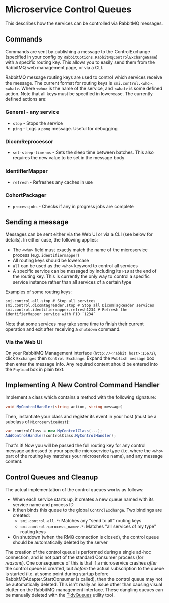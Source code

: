 # Microservice Control Queues

This describes how the services can be controlled via RabbitMQ messages.

## Commands

Commands are sent by publishing a message to the ControlExchange (specified in your config by `RabbitOptions.RabbitMqControlExchangeName`) with a specific routing key. This allows you to easily send them from the RabbitMQ web management page, or via a CLI.

RabbitMQ message routing keys are used to control which services receive the message. The current format for routing keys is `smi.control.<who>.<what>`. Where `<who>` is the name of the service, and `<what>` is some defined action. Note that all keys must be specified in lowercase. The currently defined actions are:

### General - any service

-   `stop` - Stops the service
-   `ping` - Logs a `pong` message. Useful for debugging

### DicomReprocessor

-   `set-sleep-time-ms` - Sets the sleep time between batches. This also requires the new value to be set in the message body

### IdentifierMapper

-   `refresh` - Refreshes any caches in use

### CohortPackager

-   `processjobs` - Checks if any in progress jobs are complete

## Sending a message

Messages can be sent either via the Web UI or via a CLI (see below for details). In either case, the following applies:

-   The `<who>` field must exactly match the name of the microservice process (e.g. `identifiermapper`)
-   All routing keys should be lowercase
-   `all` can be used as the `<who>` keyword to control all services
-   A specific service can be messaged by including its `PID` at the end of the routing key. This is currently the only way to control a specific service instance rather than all services of a certain type

Examples of some routing keys:

```text
smi.control.all.stop # Stop all services
smi.control.dicomtagreader.stop # Stop all DicomTagReader services
smi.control.identifiermapper.refresh1234 # Refresh the IdentifierMapper service with PID `1234`
```

Note that some services may take some time to finish their current operation and exit after receiving a `shutdown` command.

### Via the Web UI

On your RabbitMQ Management interface (`http://<rabbit host>:15672`), click `Exchanges` then `Control Exchange`. Expand the `Publish message` box then enter the message info. Any required content should be entered into the `Payload` box in plain text.

## Implementing A New Control Command Handler

Implement a class which contains a method with the following signature:

```c#
void MyControlHandler(string action, string message)
```

Then, instantiate your class and register its event in your host (must be a subclass of `MicroserviceHost`):

```c#
var controlClass = new MyControlClass(...);
AddControlHandler(controlClass.MyControlHandler);
```

That's it! Now you will be passed the full routing key for any control message addressed to your specific microservice type (i.e. where the `<who>` part of the routing key matches your microservice name), and any message content.

## Control Queues and Cleanup

The actual implementation of the control queues works as follows:

-   When each service starts up, it creates a new queue named with its service name and process ID
-   It then binds this queue to the global `ControlExchange`. Two bindings are created:
    -   `smi.control.all.*`: Matches any "send to all" routing keys
    -   `smi.control.<process_name>.*`: Matches "all services of my type" routing keys
-   On shutdown (when the RMQ connection is closed), the control queue should be automatically deleted by the server

The creation of the control queue is performed during a single ad-hoc connection, and is not part of the standard Consumer process (for _reasons_). One consequence of this is that if a microservice crashes _after_ the control queue is created, but _before_ the actual subscription to the queue is started (i.e. at some point during startup before RabbitMQAdapter.StartConsumer is called), then the control queue may not be automatically deleted. This isn't really an issue other than causing visual clutter on the RabbitMQ management interface. These dangling queues can be manually deleted with the [TidyQueues](/utils/RabbitMqTidyQueues) utility tool.
